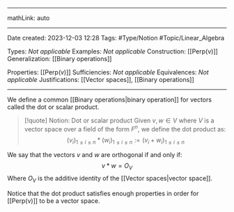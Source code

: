 
---

mathLink: auto

---
Date created: 2023-12-03 12:28
Tags: #Type/Notion #Topic/Linear_Algebra 

Types: _Not applicable_
Examples: _Not applicable_
Construction: [[Perp(v)]]
Generalization: [[Binary operations]]

Properties: [[Perp(v)]]
Sufficiencies: _Not applicable_
Equivalences: _Not applicable_
Justifications: [[Vector spaces]], [[Binary operations]]

---  

We define a common [[Binary operations|binary operation]] for vectors called the dot or scalar product.

> [!quote] Notion: Dot or scalar product
> Given $v,w\in V$ where $V$ is a vector space over a field of the form $F^n$, we define the dot product as: $$(v_i)_{1\leq i\leq n}*(w_i)_{1\leq i\leq n}:=(v_i+w_i)_{1\leq i\leq n}$$

We say that the vectors $v$ and $w$ are orthogonal if and only if: $$v*w=O_V$$Where $O_V$ is the additive identity of the [[Vector spaces|vector space]].

Notice that the dot product satisfies enough properties in order for [[Perp(v)]] to be a vector space. 

